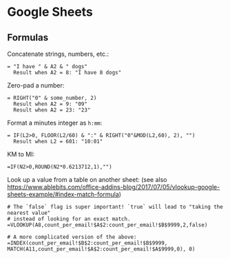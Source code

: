 # Google Sheets


## Formulas

Concatenate strings, numbers, etc.:

```
= "I have " & A2 & " dogs"
  Result when A2 = 8: "I have 8 dogs"
```

Zero-pad a number:

```
= RIGHT("0" & some_number, 2)
  Result when A2 = 9: "09"
  Result when A2 = 23: "23"
```

Format a minutes integer as `h:mm`:

```
= IF(L2>0, FLOOR(L2/60) & ":" & RIGHT("0"&MOD(L2,60), 2), "")
  Result when L2 = 601: "10:01"
```

KM to MI:

```
=IF(N2>0,ROUND(N2*0.6213712,1),"")
```

Look up a value from a table on another sheet:
(see also https://www.ablebits.com/office-addins-blog/2017/07/05/vlookup-google-sheets-example/#index-match-formula)

```
# The `false` flag is super important! `true` will lead to "taking the nearest value"
# instead of looking for an exact match.
=VLOOKUP(A8,count_per_email!$A$2:count_per_email!$B$9999,2,false)

# A more complicated version of the above:
=INDEX(count_per_email!$B$2:count_per_email!$B$9999, MATCH(A11,count_per_email!$A$2:count_per_email!$A$9999,0), 0)
```
